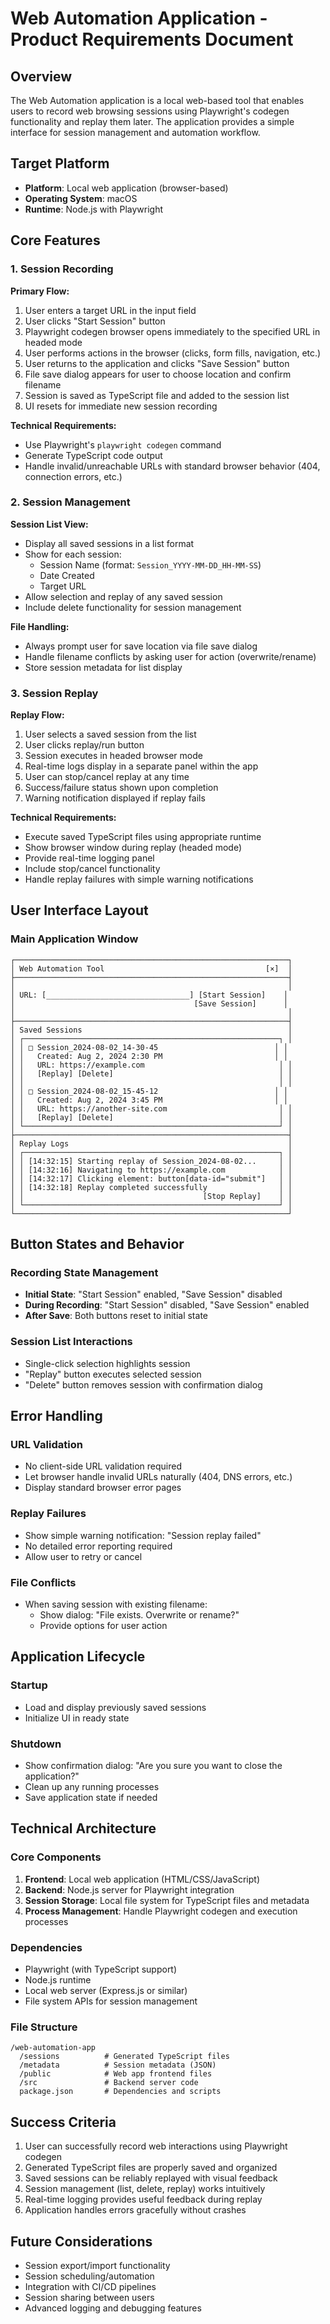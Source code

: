 # Web Automation Application - Product Requirements Document

## Overview
The Web Automation application is a local web-based tool that enables users to record web browsing sessions using Playwright's codegen functionality and replay them later. The application provides a simple interface for session management and automation workflow.

## Target Platform
- **Platform**: Local web application (browser-based)
- **Operating System**: macOS
- **Runtime**: Node.js with Playwright

## Core Features

### 1. Session Recording
**Primary Flow:**
1. User enters a target URL in the input field
2. User clicks "Start Session" button
3. Playwright codegen browser opens immediately to the specified URL in headed mode
4. User performs actions in the browser (clicks, form fills, navigation, etc.)
5. User returns to the application and clicks "Save Session" button
6. File save dialog appears for user to choose location and confirm filename
7. Session is saved as TypeScript file and added to the session list
8. UI resets for immediate new session recording

**Technical Requirements:**
- Use Playwright's `playwright codegen` command
- Generate TypeScript code output
- Handle invalid/unreachable URLs with standard browser behavior (404, connection errors, etc.)

### 2. Session Management
**Session List View:**
- Display all saved sessions in a list format
- Show for each session:
  - Session Name (format: `Session_YYYY-MM-DD_HH-MM-SS`)
  - Date Created
  - Target URL
- Allow selection and replay of any saved session
- Include delete functionality for session management

**File Handling:**
- Always prompt user for save location via file save dialog
- Handle filename conflicts by asking user for action (overwrite/rename)
- Store session metadata for list display

### 3. Session Replay
**Replay Flow:**
1. User selects a saved session from the list
2. User clicks replay/run button
3. Session executes in headed browser mode
4. Real-time logs display in a separate panel within the app
5. User can stop/cancel replay at any time
6. Success/failure status shown upon completion
7. Warning notification displayed if replay fails

**Technical Requirements:**
- Execute saved TypeScript files using appropriate runtime
- Show browser window during replay (headed mode)
- Provide real-time logging panel
- Include stop/cancel functionality
- Handle replay failures with simple warning notifications

## User Interface Layout

### Main Application Window
```
┌─────────────────────────────────────────────────────────────┐
│ Web Automation Tool                                    [×]  │
├─────────────────────────────────────────────────────────────┤
│                                                             │
│ URL: [________________________________] [Start Session]    │
│                                        [Save Session]      │
│                                                             │
├─────────────────────────────────────────────────────────────┤
│ Saved Sessions                                              │
│ ┌─────────────────────────────────────────────────────────┐ │
│ │ □ Session_2024-08-02_14-30-45                          │ │
│ │   Created: Aug 2, 2024 2:30 PM                         │ │
│ │   URL: https://example.com                              │ │
│ │   [Replay] [Delete]                                     │ │
│ │                                                         │ │
│ │ □ Session_2024-08-02_15-45-12                          │ │
│ │   Created: Aug 2, 2024 3:45 PM                         │ │
│ │   URL: https://another-site.com                         │ │
│ │   [Replay] [Delete]                                     │ │
│ └─────────────────────────────────────────────────────────┘ │
├─────────────────────────────────────────────────────────────┤
│ Replay Logs                                                 │
│ ┌─────────────────────────────────────────────────────────┐ │
│ │ [14:32:15] Starting replay of Session_2024-08-02...     │ │
│ │ [14:32:16] Navigating to https://example.com            │ │
│ │ [14:32:17] Clicking element: button[data-id="submit"]   │ │
│ │ [14:32:18] Replay completed successfully                │ │
│ │                                        [Stop Replay]    │ │
│ └─────────────────────────────────────────────────────────┘ │
└─────────────────────────────────────────────────────────────┘
```

## Button States and Behavior

### Recording State Management
- **Initial State**: "Start Session" enabled, "Save Session" disabled
- **During Recording**: "Start Session" disabled, "Save Session" enabled
- **After Save**: Both buttons reset to initial state

### Session List Interactions
- Single-click selection highlights session
- "Replay" button executes selected session
- "Delete" button removes session with confirmation dialog

## Error Handling

### URL Validation
- No client-side URL validation required
- Let browser handle invalid URLs naturally (404, DNS errors, etc.)
- Display standard browser error pages

### Replay Failures
- Show simple warning notification: "Session replay failed"
- No detailed error reporting required
- Allow user to retry or cancel

### File Conflicts
- When saving session with existing filename:
  - Show dialog: "File exists. Overwrite or rename?"
  - Provide options for user action

## Application Lifecycle

### Startup
- Load and display previously saved sessions
- Initialize UI in ready state

### Shutdown
- Show confirmation dialog: "Are you sure you want to close the application?"
- Clean up any running processes
- Save application state if needed

## Technical Architecture

### Core Components
1. **Frontend**: Local web application (HTML/CSS/JavaScript)
2. **Backend**: Node.js server for Playwright integration
3. **Session Storage**: Local file system for TypeScript files and metadata
4. **Process Management**: Handle Playwright codegen and execution processes

### Dependencies
- Playwright (with TypeScript support)
- Node.js runtime
- Local web server (Express.js or similar)
- File system APIs for session management

### File Structure
```
/web-automation-app
  /sessions          # Generated TypeScript files
  /metadata          # Session metadata (JSON)
  /public            # Web app frontend files
  /src               # Backend server code
  package.json       # Dependencies and scripts
```

## Success Criteria
1. User can successfully record web interactions using Playwright codegen
2. Generated TypeScript files are properly saved and organized
3. Saved sessions can be reliably replayed with visual feedback
4. Session management (list, delete, replay) works intuitively
5. Real-time logging provides useful feedback during replay
6. Application handles errors gracefully without crashes

## Future Considerations
- Session export/import functionality
- Session scheduling/automation
- Integration with CI/CD pipelines
- Session sharing between users
- Advanced logging and debugging features